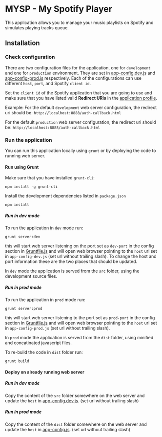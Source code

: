 # MYSP - My Spotify Player

This application allows you to manage your music playlists on Spotify and simulates playing tracks queue.

## Installation

### Check configuration

There are two configuration files for the application, one for `development` and one for `production` environment.
They are set in [app-config.dev.js](src/javascript/app-config-dev.js) and [app-config-prod.js](src/javascript/app-config-prod.js) respectively.
Each of the configurations can use different `host`, `port`, and Spotify `client id`.

Set the `client id` of the Spotify application that you are going to use and make sure that you have listed 
valid **Redirect URIs** in the [application profile](https://developer.spotify.com/my-applications/).

Example:
For the default `development` web server configuration, the redirect uri should be:
`http://localhost:8888/auth-callback.html`

For the default `production` web server configuration, the redirect uri should be:
`http://localhost:8888/auth-callback.html`

### Run the application

You can run this application locally using `grunt` or by deploying the code to running web server.

#### Run using Grunt

Make sure that you have installed `grunt-cli`:
```shell
npm install -g grunt-cli
```

Install the development dependencies listed in `package.json`
```shell
npm install
```
##### Run in dev mode
To run the application in `dev` mode run:
```shell
grunt server:dev
```
this will start web server listening on the port set as `dev-port` in the config section in [Gruntfile.js](Gruntfile.js)
and will open web browser pointing to the `host` url set in `app-config-dev.js` (set url without trailing slash).
To change the host and port information these are the two places that should be updated.

In `dev` mode the application is served from the `src` folder, using the development source files.

##### Run in prod mode
To run the application in `prod` mode run:
```shell
grunt server:prod
```
this will start web server listening to the port set as `prod-port` in the config section in [Gruntfile.js](Gruntfile.js)
and will open web browser pointing to the `host` url set in `app-config-prod.js` (set url without trailing slash).

In `prod` mode the application is served from the `dist` folder, using minified and concatinated javascript files.

To re-build the code in `dist` folder run:
```shell
grunt build
```

#### Deploy on already running web server

##### Run in dev mode
Copy the content of the `src` folder somewhere on the web server and update the `host` in
[app-config.dev.js](src/javascript/app-config-dev.js). (set url without trailing slash)

##### Run in prod mode
Copy the content of the `dist` folder somewhere on the web server and update the `host` in
[app-config.js](dist/javascript/app-config.js). (set url without trailing slash)
